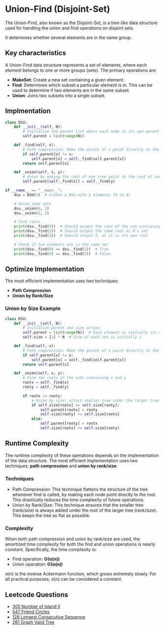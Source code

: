 # Union-Find (Disjoint-Set)

The Union-Find, also known as the Disjoint-Set, is a tree-like data structure used for handling the union and find operations on disjoint sets. 

It determines whether several elements are in the same group.

## Key characteristics

A Union-Find data structure represents a set of elements, where each element belongs to one or more groups (sets). The primary operations are:

- **MakeSet**: Create a new set containing a given element.
- **Find**: Determines which subset a particular element is in. This can be used to determine if two elements are in the same subset.
- **Union**: Joins two subsets into a single subset.

## Implmentation
```python
class DSU:
    def __init__(self, N):
        # Initialize the parent list where each node is its own parent
        self.parent = list(range(N))

    def _find(self, x):
        # Path compression: Make the parent of x point directly to the root
        if self.parent[x] != x:
            self.parent[x] = self._find(self.parent[x])
        return self.parent[x]

    def _union(self, x, y):
        # Union by making the root of one tree point to the root of another
        self.parent[self._find(x)] = self._find(y)

if __name__ == "__main__":
    dsu = DSU(5)  # Create a DSU with 5 elements (0 to 4)

    # Union some sets
    dsu._union(0, 1)
    dsu._union(1, 2)

    # Find roots
    print(dsu._find(0))  # Should output the root of the set containing 0
    print(dsu._find(2))  # Should output the same root as 0's set
    print(dsu._find(3))  # Should output 3, as it is its own root

    # Check if two elements are in the same set
    print(dsu._find(0) == dsu._find(2))  # True
    print(dsu._find(0) == dsu._find(3))  # False
```

## Optimize Implementation

The most efficient implementation uses two techniques: 
- **Path Compression**
- **Union by Rank/Size**

### Union by Size Example
```python
class DSU:
    def __init__(self, N):
        # Initialize parent and size arrays
        self.parent = list(range(N))  # Each element is initially its own parent
        self.size = [1] * N  # Size of each set is initially 1

    def _find(self, x):
        # Path compression: Make the parent of x point directly to the root
        if self.parent[x] != x:
            self.parent[x] = self._find(self.parent[x])
        return self.parent[x]

    def _union(self, x, y):
        # Find the roots of the sets containing x and y
        rootx = self._find(x)
        rooty = self._find(y)

        if rootx != rooty:
            # Union by size: attach smaller tree under the larger tree
            if self.size[rootx] <= self.size[rooty]:
                self.parent[rootx] = rooty
                self.size[rooty] += self.size[rootx]
            else:
                self.parent[rooty] = rootx
                self.size[rootx] += self.size[rooty]

```

## Runtime Complexity

The runtime complexity of these operations depends on the implementation of the data structure. The most efficient implementation uses two techniques: **path compression** and **union by rank/size**.

### Techniques

- Path Compression:
  This technique flattens the structure of the tree whenever find is called, by making each node point directly to the root. This drastically reduces the time complexity of future operations.
- Union by Rank/Size:
  This technique ensures that the smaller tree (rank/size) is always added under the root of the larger tree (rank/size). This keeps the tree as flat as possible.

### Complexity

When both path compression and union by rank/size are used, the amortized time complexity for both the find and union operations is nearly constant. Specifically, the time complexity is:

- Find operation: **O(α(n))**
- Union operation: **O(α(n))**

α(n) is the inverse Ackermann function, which grows extremely slowly. For all practical purposes, α(n) can be considered a constant.

## Leetcode Questions
- [305 Number of Island II](../leetcode_questions/305_number_of_island_ii.md)
- [547 Friend Circles](../leetcode_questions/547_friend_circles.md)
- [128 Longest Consecutive Sequence](../leetcode_questions/128_longest_consecutive_sequence.md)
- [261 Graph Valid Tree](../leetcode_questions/261_graph_valid_tree.md)
